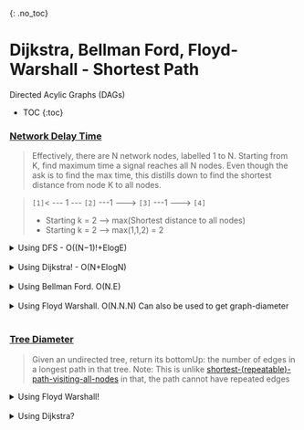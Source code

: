 {: .no_toc}
# Dijkstra, Bellman Ford, Floyd-Warshall - Shortest Path
Directed Acylic Graphs (DAGs)

- TOC
{:toc}

### [Network Delay Time](https://leetcode.com/problems/network-delay-time/)

> Effectively, there are N network nodes, labelled 1 to N. 
> Starting from K, find maximum time a signal reaches all N nodes. 
> Even though the ask is to find the max time, this distills down to find the
> shortest distance from node K to all nodes.

>   `[1]`< --- 1 --- `[2]` ---1 ---> `[3]` ---1 ---> `[4]` <BR>
> - Starting k = 2 --> max(Shortest distance to all nodes) <BR>
> - Starting k = 2 --> max(1,1,2) = 2 <BR>

<details><summary markdown="span">Using DFS - O((N−1)!+ElogE)</summary>

```python
class Solution:
    def networkDelayTime(self, times: List[List[int]], n: int, k: int) -> int:
        def solve(curr, currDist):
            if currDist < g[curr]:
                g[curr] = currDist
                for weight, neighbor in sorted(edges[curr]):
                    solve(neighbor, currDist + weight)
                    
        # Setup
        nodes = set([x[0] for x in times] + [x[1] for x in times])
        if len(nodes) < n:
            return -1

        edges = collections.defaultdict(list)
        for u, v, w in times:
            edges[u].append((w, v))

        # Core Algorithm
        g = {x: float('inf') for x in nodes}
        solve(k, 0)

        # Result
        if max(g.values()) < float('inf'):
            return max(g.values())
        else:
            return -1
```
</details>
<BR>

<details><summary markdown="span">Using Dijkstra! - O(N+ElogN)</summary>

```python
class Solution:
    def networkDelayTime(self, times: List[List[int]], n: int, k: int) -> int:
        nodes = set([x[0] for x in times] + [x[1] for x in times])
        if len(nodes) < n:
            return -1

        edges = collections.defaultdict(list)
        for u, v, w in times:
            edges[u].append((w, v))

        # Core Algorithm starts
        g = collections.defaultdict(int)
        heap = [(0, k)]

        while heap:
            dist, curr = heapq.heappop(heap)
            g[curr] = dist

            if len(g) == n:
                break

            for weight, neighbor in edges[curr]:
                if neighbor not in g:
                    heapq.heappush(heap, (dist + weight, neighbor))
                    # Core Algorithm Ends

        if len(g) != n:
            return -1   # could indicate a negative weight Cycle
        else:
            return max(g.values())
```
</details>
<BR>

<details><summary markdown="span">Using Bellman Ford. O(N.E)</summary>

```python
class Solution:
    def networkDelayTime(self, times: List[List[int]], n: int, k: int) -> int:
        # Setup
        nodes = set([x[0] for x in times] + [x[1] for x in times])
        if len(nodes) < n:
            return -1

        # Core Algorithm
        g = {x: float('inf') for x in nodes}
        g[k] = 0
        for _ in range(n):
            for u, v, w in times:
                g[v] = min(g[v], g[u] + w)

        # Negative Weight Cycle Detection
        if g[v] < 0:
            return -1

        # Result
        if max(g.values()) < float('inf'):
            return max(g.values())
        else:
            return -1
```
</details>
<BR>

<details><summary markdown="span">Using Floyd Warshall. O(N.N.N) Can also be used to get graph-diameter</summary>

```python
class Solution:
    def networkDelayTime(self, times: List[List[int]], n: int, k: int) -> int:
        # Setup
        nodes = set([x[0] for x in times] + [x[1] for x in times])
        if len(nodes) < n:
            return -1

        # Core Algorithm starts
        g = {x: {x: float('inf') for x in nodes} for x in nodes}
        for u,v,w in times:
            g[u][u]=g[v][v]=0
            g[u][v]=w
            
        for i in nodes:
            for u in nodes:
                for v in nodes:
                    g[u][v] = min(g[u][v], g[u][i] + g[i][v])
        # Core Algorithm ends

        # Negative Weight Cycle Detection
        if g[u][u] < 0:
            return -1

        # Result
        if max(g[k].values()) == float('inf'):
            return -1
        else:
            return max(g[k].values())
```

</details>
<BR>

### [Tree Diameter](https://leetcode.com/problems/tree-diameter/)
> Given an undirected tree, return its bottomUp: the number of edges in a longest path in that tree.
> Note: This is unlike [shortest-(repeatable)-path-visiting-all-nodes](https://leetcode.com/problems/shortest-path-visiting-all-nodes/)
> in that, the path cannot have repeated edges 

<details><summary markdown="span">Using Floyd Warshall!</summary>

```python
class Solution:
    def treeDiameter(self, times: List[List[int]]) -> int:
        nodes = set([x[0] for x in times] + [x[1] for x in times])
        g = {x: {x: float('inf') for x in nodes} for x in nodes}
        for a, b in times:
            g[a][b] = g[b][a] = 1
            g[a][a] = g[b][b] = 1

        maxVal = -1
        for i in nodes:
            for a in nodes:
                for b in nodes:
                    g[a][b] = min(g[a][b], g[a][i] + g[i][b])
                    if g[a][b] != float('inf'):
                        maxVal = max(maxVal, g[a][b])

        return maxVal

```
</details>
<BR>

<details><summary markdown="span">Using Dijkstra?</summary>

```python
import collections

class Solution:
    def treeDiameter(self, edges: List[List[int]]) -> int:
        graph = collections.defaultdict(set)
        for a, b in edges:
            graph[a].add(b)
            graph[b].add(a)

        startingNodes = [u for u, v in graph.items() if len(v) == 1]
        maxCount = -1
        for startNode in startingNodes:
            q = [ (startNode,0)]
            visited = set()
            while q:
                currNode, currCount = q.pop(0)
                maxCount = max(maxCount, currCount)
                visited.add(currNode)
                for neighbor in graph[currNode] - visited:
                    q.append((neighbor, currCount+1))

        return maxCount
```

</details>
<BR>

